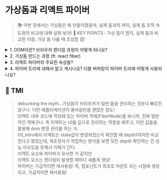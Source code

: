 # 가상돔과 리액트 파이버

> 📚 이번 장에서는 가상돔은 왜 만들어졌을까, 실제 돔과의 차이, 실제 돔 조작 속도와의 비교에 대해 살펴 보자!
> 🌟 KEY POINTS : 가상 돔이 뭔지, 실제 돔과 비교한 이점, 가상 돔 다룰 때 조심할 점!

<details>

<summary> 1. DOM이란? 브라우저 렌더링 과정이 어떻게 되나요?  </summary>

![](https://web.dev/static/articles/critical-rendering-path/render-tree-construction/image/dom-cssom-are-combined-8de5805b2061e_1920.png)

```
DOM (document object model)은 웹페이지의 콘텐츠와 구조를 어떻게 보여줄지에
대한 정보를 담고 있는 웹페이지에 대한 인터페이스입니다.

브라우저 렌더링 과정에 도달하기 위해서,

1. 먼저 브라우저는 사용자가 요청한 주소를 뱡몬해 HTML 파일을 다운로드합니다.

2. 그 후 렌더링 언진은 HTML을 파싱해 DOM 노드로 구성된 트리인 DOM 트리를 생성합니다.

3. DOM 트리를 생성 중에 CSS 스크립트 요청이 있다면 DOM 트리 생성을 중단하고,
CSS 파싱을 하여 CSS노드로 구성된 CSSSOM을 생성합니다.

4. 브라우저는 생성했던 DOM 트리 노드 중 화면에 보일 요소에 해당되는 노드들을 (즉, display:none과 같은 요소들은 방문하지 않음) 순회하면서 CSSOM을 바탕으로 스타일을 입히는 작업을 합니다.

이 과정에서는 두가지가 있습니다.

   1) 레이아웃(reflow/layout) : 노드들이 브라우저 화면의 어느 좌표에 있는 지
                              정확히 계산합니다. 이 과정이 있다면 반드시
                              페인팅 작업도 수반됩니다.
   2) 페이팅(painting/resterizing) : 레이아웃 이후 색상 정보 등을 반영하여 그려줍니다.


```

예를 들어보면 다음과 같은 과정을 통해 렌더링이 발생합니다.

```css
/** ./style.css 파일 */
#text {
  background-color: red;
  color: white;
}
div{
  border:1px solid black;
}
```

```html

<!DOCTYPE html>
<html>
  <head>
    <link rel="stylesheet" type="text/css" href="./style.css"/>
    <meta name="viewport" content="width=device-width,initial-scale=1" />
    <title>Critial Path: Hello world!</title>
  </head>
  <body>
    <div style="width: 50%">
      <div id="text" style="width: 50%">Hello world!</div>
    </div>
  </body>
</html>
```

1. 2위의 HTML을 브라우저가 다운로드하여 분석합니다.
2. 스타일시트가 포함된 link 태그를 발견하고, style.css를 다운로드 하고 CSSOM을 생성합니다.
3. body 태그 하단의 div는 넓이가 50%이므로 뷰포트 기준 좌우 너비를 50%으로 잡습니다.
4. 그 아래의 div는 넓이가 50%이므로 상위 태그 기준으로 너비를 50%으로 잡습니다.
5. 눈에 보이는 요소들을 파악했으므로 2에서 생성했던 CSSOM 정보를 반영하는데, id='text'의 배경은 빨강, 폰트색은 흰색으로 입힙니다.

<img width="857" alt="image" src="https://github.com/Pyotato/fe_study/assets/102423086/18c56d05-e92c-48fd-b5b9-3b0b8be0a702"/>


</details>

<details>

<summary> 2. 가상돔 만드는 과정 (ft. react fiber)</summary>

```
가상돔 생성과 렌더링 최적화를 담당하는 역할은 react fiber가 합니다.
react fiber란 리액트에서 파이버 재조정자(fiber reconciler)가 관리하는 객체입니다.

파이버 재조정자는 실제 돔과 가상돔 간의 변경 사항을 수집하고,
변경 사항을 갖고 있는 파이버를 기준으로 화면에 렌더링을 요청합니다.
재조정(reconcilation)이란 새롭게 렌더링 해줘야 할 가상돔과 실제 돔을 비교하는 알고리즘입니다.

파이버는 변경 사항을 반응성있게 대처하기 위해서는 비동기적으로
작업을 작은 단위로 분할하고 쪼갠 다음 우선 순위를 매길 수 있고,
작업들을 일시 중지하고 다시 시작할 수 있고,
이전 했던 작업을 재사용하거나 필요없는 작업을 페기할 수 있어야 헙니다.

과거 리액트의 조정 알고리즘은 스택 알고리즘을 활용했기 때문에
작업들이 동기적으로 이루어졌고, 하나의 작업을 처리해야만 다른 작업으로 넘어갈 수
있었기 때문에 비효율적이었습니다.
즉, 파이버 트리를 생성/업데이트하는 작업이 동기적으로 일어나기 때문에 하나의 트리를 완성해야만 했습니다.

반면 현재의 파이버 트리와 workInProgress 파이버 트리 간의 업데이트를
비동기적으로 처리할 수 있습니다. 즉, 우선 순위가 높은 업데이트가
오면 업데이트 작업을 일시중단하거나 새롭게 만들거나, 폐기할 수 있습니다.
따라서 애니메이션이나 사용자 입력값 등의 처리는 우선 순위가 높은 작업으로 분류하고,
리스트 렌더링 등의 작업은 낮은 작업으로 분류하여 최적의 순위로 작업 수행이 가능해졌습니다.

파이버는 하나의 작업 단위로 구성돼어 있습니다.
하나의 작업 단위를 처리하면 finishedWork()라는 작업으로 마무리하고,
이 작업을 커밋해 실제 브라우저 DOM에 가시적인 변경 사항을 만듭니다.

렌더 단계에서 리액트는 사용자에게 노출되지 않는 비동기 작업을 수행합니다.
이 때 비동기적으로 우선순위를 지정하거나 중지시키거나 버리는 작업들을 합니다.

실제 변경 사항을 반영하는 단계인 커밋 단계에서는 돔에 commitWork()가 실행됩니다.
이 과정은 동기적으로 이루어지며 중단될 수 없습니다. 커밋 단계에서는 리액트 파이버 트리 간의 교체가 발생하는데,
이 때 더블 버퍼링 기술이 사용됩니다. 즉, 현재 파이버 트리와 변경사항을 반영하여 그린 파이버 트리의 포인터를 변경하여
현재 모습을 변경이 완성된 트리로 바꿔치기합니다.

파이버와 파이버 트리의 작동 흐름을 살펴보자면, 일반적인 파이버 노드는 다음과 같은 방식으로 셍상됩니다.

1. 리액트는 beginWork() 함수를 실행해 파이버 작업을 수행합니다. 더 이상 자식이 없는 파이버를 만날 때까지 트리형식으로 시작합니다.
2. 자식이 없고 작업이 끝난다면 completeWork() 함수를 실행해 파이버 작업을 완료합니다.
3. 형제가 있다면 형제로 넘어가며, 다시 beginWork()과 completeWork() (1과 2의 과정)을 수행합니다.
4. 모든 작업이 끝나면 return으로 돌아가 자신의 작업이 끝났음을 알립니다.

예를 살펴보자면 다음과 같습니다.        - 파이버 트리
                                ____                          -------------------
<A1>                            Root                          |   ↓ child       |
  <B1>hi</B1>                   ⎺⎺⎺⎺                          |   ↑ , ←  return |
  <B2>                          ↓  ↑                          |   → sibling     |
    <C1>                        ____                          -------------------
      <D1/>               ==>    A1  ←-----------
      <D2/>                     ⎺⎺⎺⎺             |
    </C1>                       ↓  ↑             |
  </B2>                         ____    ____    ____
  <B3/>                          B1  →   B2  →   B3
</A1>                           ⎺⎺⎺⎺    ⎺⎺⎺⎺    ⎺⎺⎺⎺
                                        ↓  ↑
                                        ____
                                         C1  ←---
                                        ⎺⎺⎺⎺     |
                                        ↓  ↑     |
                                        ____    ____
                                         D1  →   D2
                                        ⎺⎺⎺⎺    ⎺⎺⎺⎺

1. 먼저 A1에서 beginWork()가 수행되고,
2. 자식이 있으므로 B1으로 이동해 beginWork()가 수행됩니다.
3. B1자식이 없으므로 completeWork() 함수를 수행하고, 형재인 B2로 넘어갑니다.
4. B2에서 beginWork()를 수행하고, 자식 노드가 있으므로 C1으로 이동합니다.
5. C1에서 beginWork()를 수행하고, 자식 노드 D1으로 이동합니다.
6. D1에서 beginWork()를 수행하고, 자식 노드가 없으므로 completeWork() 함수를 수행하고, 형재인 D2로 넘어갑니다.
7. D2에서 beginWork()를 수행하고, 자식 노드가 없으므로 completeWork() 함수를 수행하고, 더이상 형제 노드도 없기 때문에
위로 올라가며 D1, C1, B2 순으로 completeWork() 함수를 호출합니다.
8. B2의 형제 노드인 B3에서 beginWork()를 수행하고, 자식노드가 없기 때문에 completeWork() 함수를 수행합니다.
9. B2까지 completeWork() 함수를 수행하면 반환해 상위로 타고 올라가고, A1의 completeWork() 함수를 수행합니다.
10. 루트 노드가 완성되면 최종적으로 completeWork() 함수를 수행하고,
변경 사항을 비교하여 업데이트가 필요한 변경 사항이 DOM에 반영됩니다.

파이버 트리가 생성된 후, setState 등으로 업데이트가 발생하면
앞서 만든 current 파이버 트리를 기반으로 현재 setState으로 인한 업데이트 요청을 받아 workInProgress 트리를 빌드합니다.
최초 렌더링에는 파이버를 처음부터 만들어야 하지만,
변경 사항을 반영할 때는 최초 렌더링 시 생성했던 파이버를 재사용하고 업데이트한 props를 내부적으로 처리합니다.

```

![개발자 도구에서 요소의 속성 탭을 열어보면 FiberNode가 있다!](image.png)

```js
// 파이버는 일반적인 객체 모습을 띠는 구나. 다만 child, sibling이 있다는 걸 보면 트리 형태
function FiberNode(tag, pendingProps, key, mode) {
  // Instance
  this.tag = tag;
  this.key = key;
  this.elementType = null;
  this.type = null;
  this.stateNode = null;

  // Fiber
  this.return = null;
  this.child = null;
  this.sibling = null;
  this.index = null;
  this.ref = null;
  this.refCleanup = null;

  this.pendingProps = pendingProps;
  this.memoizedProps = null;
  this.updateQueue = null;
  this.memoizedState = null;
  this.dependencies = null;

  this.mode = mode;

  // Effects
  this.flags = Noflags;
  this.subtreeFlags = Noflags;
  this.deletions = null;

  this.lanes = NoLanes;
  this.childLanes = NoLanes;

  this.alternate = null;

  /** 프로파일러 __DEV__ 코드 생략 */
}

// 생략..

// Fiber 생성 함수, 파이버와 element는 1:1
function createFiberFromElement(element, mode, lanes) {
  var owner = null;
  {
    owner = element.owner;
  }
  var type = element.type;
  var key = element.key;
  var pendingProps = element.pendingProps;
  var fiber = createFiberFromTypeAndProps(
    type,
    key,
    pendingProps,
    owner,
    mode,
    lanes
  );

  {
    fiber._debugSource = element._source;
    fiber._debugOwner = element.owner;
  }
  return fiber;
}

function createFiberFromFragment(elements, mode, lanes, key) {
  var fiber = createFiber(Fragment, elements, key, mode);
  fiber.lanes = lanes;
  return fiber;
}
```

</details>

<details>

<summary> 3. 리액트 파이버의 주요한 속성들?</summary>

```

리액트의 주요 속성들 중에는 tag, stateNode, child/sibling/return, pendingProps, memoizedProps, memoizedState,
alternate 등이 있습니다.

- tag: 파이버를 만드는 함수 createFiberFromElement에서 파이버와 element가 1:1
관계로 매칭되기 위한 정보를 담고 있는 속성. tag는 리액트 컴포넌트일 수도, HTML DOM 노드 일 수도 있고 아래의 코드의 값들을 가질 수 있습니다.
예를 들어, HostComponent는 div와 같은 요소입니다.

- stateNode: 파이버 자체에 대한 참조 정보를 지닌 속성. 리액트는 stateNode를 활용해 파이버와 관련 상태에 접근합니다.

- child,sibling,return : 파이버 간의 관계 개념에 관한 속성입니다.
리액트 컴포넌트가 트리 형태인 것처럼 파이버도 트리 형태를 띠는데, 이 속성들을 바탕으로 파이버 트리를 형성합니다.
파이버 트리는 리액트 컴포넌트와는 다르게 children 이 없고 child가 있습니다.
파이버의 child는 children 중 첫 요소를 갖고, 요소들의 sibling은 다음 child 요소와 return은 부모 요소,
그리고 자신이 sibling(형제 노드)들 간에서 몇 번째 인지를 나타내는 index를 갖고 있습니다.

파이버가 자식 관계를 나타내는 방식은 다음과 같습니다.

  <ul>
    <li>사과</li>                            const li_banana = {
    <li>딸기</li>                     ===>      return: ul,
  <li>바나나</li>                               index:2
  </ul>                                     }
                                            const li_strawberry = {
                                              sibling:li_banana
                                              return: ul,
                                              index:1,
                                            }
                                            const li_apple = {
                                              return: ul,
                                              index: 0,
                                              sibling: li_strawberry
                                            }

                                            const ul = {
                                              // .. 생략
                                              child: li_apple
                                            }

- pendingProps: 아직 작업을 미처 처리하지 못한 props
- memoizedProps: pendingProps을 기준으로 렌더링 완료 이후에 pendingProps를 memoizedProps로 저장해 관리
- updateQueue:상태 업데이트, 콜백함수, DOM 업데이트 등 필요한 작업을 담아두는 큐

  type UpdateQueue = {
    first: Update| null;
    last: Update|null;
    hasForceUpdate: boolean;
    callbackList:null | Array<Callback> // setState으로 넘긴 콜백 목록
  }

- memoizedState: 함수 컴포넌트의 훅 목록들을 담고 있는 속성, useState뿐만 아니라 모든 훅 리스트가 저장됩니다.
- alternate : 리액트에서는 변경 사항을 반영하기 위해 두개의 트리를 갖고 있습니다.
  변경될 모습을 그리고 있는 작업 중인 트리와, 현재 모습의 트리가 있는데, alternate은 반대편 트리 파이버를 가리킵니다.

```

```js
var FunctionComponent = 0;
var ClassComponent = 1;
var IndeterminateComponent = 2;
var HostRoot = 3;
var HostPortal = 4;
var HostComponent = 5;
var HostText = 6;
var Fragment = 7;
var Mode = 8;
var ContextConsumer = 9;
var ContextProvier = 10;
var ForwardRef = 11;
var Profiler = 12;
var SuspenseComponent = 13;
var MemoComponent = 14;
var SimpleMemoComponent = 15;
var LazyComponent = 16;
var IncompleteClassComponent = 17;
var DehydratedFragment = 18;
var SuspenseListComponent = 19;
var ScopeComponent = 20;
var OffscreenComponent = 21;
var LegacyHiddenComponent = 22;
var CacheComponent = 23;
var TracingMarkerComponent = 24;
```

</details>

<details>

<summary> 4. 파이버 트리에 대해서 알고 계시나요? 더블 버퍼링이 파이버 트리에 어떻게 사용되나요?</summary>

```
리액트 파이버는 요소의 UI 정보를 지닌 객체입니다. 재조정자는 파이버의 상태를 살펴 UI를 변경하는데, 파이버 트리는 이 파이버들로 구성된 트리입니다.
리액트에는 두개의 파이버 트리가 있는데, 하나는 현재 모습을 담고 있는 파이버이며, 다른 하나는 작업 중인 상태를 나타내는 workInProgress 트리입니다.

리액트 파이버의 작업이 끝나면 리액트는 포인터만 변경하여 workInProgress 트리를 현재 트리로 변경하는데, 이를 "더블 버퍼링"이라고 합니다.

더블 버퍼링은 UI 변경을 처리할때 한번에 모든 처리를 마치지 못해 미완성의 화면을 보여주는 대신,
다른 곳에서 변경될 모습을 미리 그린 다음, 완성되었을 때 현재 모습을 미리 그린 그림으로 바꿔치는 기술입니다.
리액트에서도 불완전한 트리를 노출하지 않기 위해서 더블 버퍼링 기법을 사용합니다.

아래와 같이 모든 작업은 current를 기준으로 합니다.
변경 사항이 발생하면 파이버는 리액트에서 새로 받은 데이터를 새로운 workInProgress 트리를 빌드하기 시작하고,
빌드를 완료하면 다음 렌더링에 이 트리를 사용하고, workInProgress 트리가 UI에 최종적으로 렌더링되어 반영되면
current가 이 workInProgress가 됩니다.

```

![intro to react fiber](https://cdn.prod.website-files.com/5d2dd7e1b4a76d8b803ac1aa/5f604fd80b9cb018d27eeda5_UsoMdBUqB9kLNWjrraBggD3QUb-fuTlKw_u6h_vBx5OnMHZnxTYUQcaoZa_nP9fwCA1nWLEvAnAnlwjMDg2io4z7DPJ5LA8K7qSwTs4_rBJHVuZQrEX-TZOzzOPyhN7FEncG91vy.png)

</details>

## 💭 TMI

> debunking the myth...가상돔이 브라우저가 일반 돔을 관리하는 것보다 빠르진 않구나. 다만 애플리케이션이 돌아갈만큼 괜찮은 정도!<br/>
> 리액트 내부 코드에 작성돼 있는 파이버 객체(FiberNode)를 보니까, 진짜 일반적인 객체구나. 즉 리액트는 UI를 값으로 관리하는 역할을 해주고, 이런 값들을 활용해 dom 변경 관리를 하는 거.<br/>
> 00_intro에서 리액트는 state값이 변경되었는지 확인할 때 depth1까지만 비교한다고 했었는데, 재조정자가 작업하는 방식을 보면 모든 depth 확인하는 건 성능 이슈있을 듯해서 이해가 간다.<br/>
> 리액트 요소와 파이버가 유사한 거 같지만<br/>
> 리액트 요소는 렌더링이 발생할 때마다 새롭게 생성!<br/>
> 파이버는 가급적이면 재사용됨! 즉, 컴포넌트가 최초로 마운트 되는 시점에 생성되고, 가급적이면 재사용됨!

